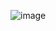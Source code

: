 ![image](https://user-images.githubusercontent.com/71901737/192142995-8e397d6c-2426-40e7-b469-96229adc82fe.png)
